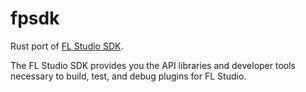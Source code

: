 # fpsdk

Rust port of [FL Studio SDK](https://www.image-line.com/developers/index.php).

The FL Studio SDK provides you the API libraries and developer tools necessary
to build, test, and debug plugins for FL Studio.
